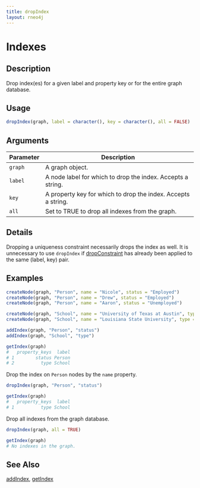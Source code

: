 ```yaml
---
title: dropIndex
layout: rneo4j
---
```


# Indexes

## Description

Drop index(es) for a given label and property key or for the entire graph database.

## Usage

```r
dropIndex(graph, label = character(), key = character(), all = FALSE)
```

## Arguments

| Parameter | Description     |
| --------- | --------------- |
| `graph`   | A graph object. |
| `label`   | A node label for which to drop the index. Accepts a string. |
| `key`     | A property key for which to drop the index. Accepts a string. |
| `all`     | Set to TRUE to drop all indexes from the graph. |

## Details

Dropping a uniqueness constraint necessarily drops the index as well. It is unnecessary to use `dropIndex` if [dropConstraint](drop-constraint.html) has already been applied to the same (label, key) pair.

## Examples

```r
createNode(graph, "Person", name = "Nicole", status = "Employed")
createNode(graph, "Person", name = "Drew", status = "Employed")
createNode(graph, "Person", name = "Aaron", status = "Unemployed")

createNode(graph, "School", name = "University of Texas at Austin", type = "Public")
createNode(graph, "School", name = "Louisiana State University", type = "Public")

addIndex(graph, "Person", "status")
addIndex(graph, "School", "type")

getIndex(graph)
#   property_keys  label
# 1        status Person
# 2          type School
```

Drop the index on `Person` nodes by the `name` property.

```r
dropIndex(graph, "Person", "status")

getIndex(graph)
#   property_keys  label
# 1          type School
```

Drop all indexes from the graph database.

```r
dropIndex(graph, all = TRUE)

getIndex(graph)
# No indexes in the graph.
```

## See Also

[addIndex](add-index.html), [getIndex](get-index.html)





